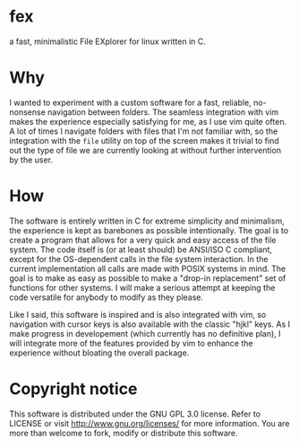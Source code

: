 # fex
a fast, minimalistic File EXplorer for linux written in C.

# Why
I wanted to experiment with a custom software for a fast, reliable, no-nonsense navigation between folders.
The seamless integration with vim makes the experience especially satisfying for me, as I use vim quite often.
A lot of times I navigate folders with files that I'm not familiar with, so the integration with the `file` utility on top of the screen makes it trivial to find out the type of file we are currently looking at without further intervention by the user.

# How
The software is entirely written in C for extreme simplicity and minimalism, the experience is kept as barebones as possible intentionally.
The goal is to create a program that allows for a very quick and easy access of the file system. 
The code itself is (or at least should) be ANSI/ISO C compliant, except for the OS-dependent calls in the file system interaction. In the current implementation all calls are made with POSIX systems in mind. The goal is to make as easy as possible to make a "drop-in replacement" set of functions for other systems. I will make a serious attempt at keeping the code versatile for anybody to modify as they please.

Like I said, this software is inspired and is also integrated with vim, so navigation with cursor keys is also available with the classic "hjkl" keys. As I make progress in developement (which currently has no definitive plan), I will integrate more of the features provided by vim to enhance the experience without bloating the overall package.

# Copyright notice

This software is distributed under the GNU GPL 3.0 license. Refer to LICENSE or visit <http://www.gnu.org/licenses/> for more information.
You are more than welcome to fork, modify or distribute this software.